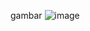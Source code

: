 gambar
![image](https://user-images.githubusercontent.com/89823572/192322132-500a38e7-fdc7-4268-8dda-f6182847ed63.png)

